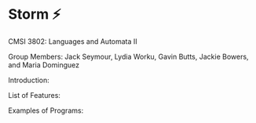 # Storm ⚡

CMSI 3802: Languages and Automata II

Group Members: Jack Seymour, Lydia Worku, Gavin Butts, Jackie Bowers, and Maria Dominguez

Introduction:

List of Features: 

Examples of Programs:
